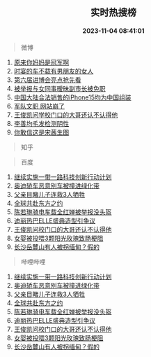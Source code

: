 <div align="center"><h2>实时热搜榜</h2><h4>2023-11-04 08:41:01</h4></div>

> 微博  

1. [原来你妈妈是冠军啊](https://s.weibo.com/weibo?q=%23%E5%8E%9F%E6%9D%A5%E4%BD%A0%E5%A6%88%E5%A6%88%E6%98%AF%E5%86%A0%E5%86%9B%E5%95%8A%23&t=31&band_rank=1&Refer=top)<br />
2. [时宴的车不载有男朋友的女人](https://s.weibo.com/weibo?q=%23%E6%97%B6%E5%AE%B4%E7%9A%84%E8%BD%A6%E4%B8%8D%E8%BD%BD%E6%9C%89%E7%94%B7%E6%9C%8B%E5%8F%8B%E7%9A%84%E5%A5%B3%E4%BA%BA%23&t=31&band_rank=2&Refer=top)<br />
3. [第六届进博会亮点抢先看](https://s.weibo.com/weibo?q=%23%E7%AC%AC%E5%85%AD%E5%B1%8A%E8%BF%9B%E5%8D%9A%E4%BC%9A%E4%BA%AE%E7%82%B9%E6%8A%A2%E5%85%88%E7%9C%8B%23&t=31&band_rank=3&Refer=top)<br />
4. [被举报与女同事暧昧副市长被免职](https://s.weibo.com/weibo?q=%23%E8%A2%AB%E4%B8%BE%E6%8A%A5%E4%B8%8E%E5%A5%B3%E5%90%8C%E4%BA%8B%E6%9A%A7%E6%98%A7%E5%89%AF%E5%B8%82%E9%95%BF%E8%A2%AB%E5%85%8D%E8%81%8C%23&t=31&band_rank=4&Refer=top)<br />
5. [中国大陆合法销售的iPhone15均为中国组装](https://s.weibo.com/weibo?q=%23%E4%B8%AD%E5%9B%BD%E5%A4%A7%E9%99%86%E5%90%88%E6%B3%95%E9%94%80%E5%94%AE%E7%9A%84iPhone15%E5%9D%87%E4%B8%BA%E4%B8%AD%E5%9B%BD%E7%BB%84%E8%A3%85%23&t=31&band_rank=5&Refer=top)<br />
6. [军队文职 网站崩了](https://s.weibo.com/weibo?q=%E5%86%9B%E9%98%9F%E6%96%87%E8%81%8C%20%E7%BD%91%E7%AB%99%E5%B4%A9%E4%BA%86&t=31&band_rank=6&Refer=top)<br />
7. [王俊凯问学校门口的大哥还认不认得他](https://s.weibo.com/weibo?q=%23%E7%8E%8B%E4%BF%8A%E5%87%AF%E9%97%AE%E5%AD%A6%E6%A0%A1%E9%97%A8%E5%8F%A3%E7%9A%84%E5%A4%A7%E5%93%A5%E8%BF%98%E8%AE%A4%E4%B8%8D%E8%AE%A4%E5%BE%97%E4%BB%96%23&t=31&band_rank=7&Refer=top)<br />
8. [李善均毛发检测阴性](https://s.weibo.com/weibo?q=%23%E6%9D%8E%E5%96%84%E5%9D%87%E6%AF%9B%E5%8F%91%E6%A3%80%E6%B5%8B%E9%98%B4%E6%80%A7%23&t=31&band_rank=8&Refer=top)<br />
9. [你敢信这是宋茜生图](https://s.weibo.com/weibo?q=%23%E4%BD%A0%E6%95%A2%E4%BF%A1%E8%BF%99%E6%98%AF%E5%AE%8B%E8%8C%9C%E7%94%9F%E5%9B%BE%23&t=31&band_rank=9&Refer=top)<br />

> 知乎  


> 百度  

1. [继续实施一带一路科技创新行动计划](https://www.baidu.com/s?wd=%E7%BB%A7%E7%BB%AD%E5%AE%9E%E6%96%BD%E4%B8%80%E5%B8%A6%E4%B8%80%E8%B7%AF%E7%A7%91%E6%8A%80%E5%88%9B%E6%96%B0%E8%A1%8C%E5%8A%A8%E8%AE%A1%E5%88%92&sa=fyb_news&rsv_dl=fyb_news)<br />
2. [奥迪轿车恶意别车被撞进绿化带](https://www.baidu.com/s?wd=%E5%A5%A5%E8%BF%AA%E8%BD%BF%E8%BD%A6%E6%81%B6%E6%84%8F%E5%88%AB%E8%BD%A6%E8%A2%AB%E6%92%9E%E8%BF%9B%E7%BB%BF%E5%8C%96%E5%B8%A6&sa=fyb_news&rsv_dl=fyb_news)<br />
3. [父亲目睹儿子连救3人牺牲](https://www.baidu.com/s?wd=%E7%88%B6%E4%BA%B2%E7%9B%AE%E7%9D%B9%E5%84%BF%E5%AD%90%E8%BF%9E%E6%95%913%E4%BA%BA%E7%89%BA%E7%89%B2&sa=fyb_news&rsv_dl=fyb_news)<br />
4. [全球共赴东方之约](https://www.baidu.com/s?wd=%E5%85%A8%E7%90%83%E5%85%B1%E8%B5%B4%E4%B8%9C%E6%96%B9%E4%B9%8B%E7%BA%A6&sa=fyb_news&rsv_dl=fyb_news)<br />
5. [陈若琳骑电车载全红婵被举报没头盔](https://www.baidu.com/s?wd=%E9%99%88%E8%8B%A5%E7%90%B3%E9%AA%91%E7%94%B5%E8%BD%A6%E8%BD%BD%E5%85%A8%E7%BA%A2%E5%A9%B5%E8%A2%AB%E4%B8%BE%E6%8A%A5%E6%B2%A1%E5%A4%B4%E7%9B%94&sa=fyb_news&rsv_dl=fyb_news)<br />
6. [迪丽热巴ELLE盛典造型引争议](https://www.baidu.com/s?wd=%E8%BF%AA%E4%B8%BD%E7%83%AD%E5%B7%B4ELLE%E7%9B%9B%E5%85%B8%E9%80%A0%E5%9E%8B%E5%BC%95%E4%BA%89%E8%AE%AE&sa=fyb_news&rsv_dl=fyb_news)<br />
7. [王俊凯问校门口的大哥还认不认得他](https://www.baidu.com/s?wd=%E7%8E%8B%E4%BF%8A%E5%87%AF%E9%97%AE%E6%A0%A1%E9%97%A8%E5%8F%A3%E7%9A%84%E5%A4%A7%E5%93%A5%E8%BF%98%E8%AE%A4%E4%B8%8D%E8%AE%A4%E5%BE%97%E4%BB%96&sa=fyb_news&rsv_dl=fyb_news)<br />
8. [女婴被投喂3颗阳光玫瑰致肠梗阻](https://www.baidu.com/s?wd=%E5%A5%B3%E5%A9%B4%E8%A2%AB%E6%8A%95%E5%96%823%E9%A2%97%E9%98%B3%E5%85%89%E7%8E%AB%E7%91%B0%E8%87%B4%E8%82%A0%E6%A2%97%E9%98%BB&sa=fyb_news&rsv_dl=fyb_news)<br />
9. [长沙岳麓山有人被拐缅甸？假的](https://www.baidu.com/s?wd=%E9%95%BF%E6%B2%99%E5%B2%B3%E9%BA%93%E5%B1%B1%E6%9C%89%E4%BA%BA%E8%A2%AB%E6%8B%90%E7%BC%85%E7%94%B8%EF%BC%9F%E5%81%87%E7%9A%84&sa=fyb_news&rsv_dl=fyb_news)<br />

> 哔哩哔哩  

1. [继续实施一带一路科技创新行动计划](https://www.baidu.com/s?wd=%E7%BB%A7%E7%BB%AD%E5%AE%9E%E6%96%BD%E4%B8%80%E5%B8%A6%E4%B8%80%E8%B7%AF%E7%A7%91%E6%8A%80%E5%88%9B%E6%96%B0%E8%A1%8C%E5%8A%A8%E8%AE%A1%E5%88%92&sa=fyb_news&rsv_dl=fyb_news)<br />
2. [奥迪轿车恶意别车被撞进绿化带](https://www.baidu.com/s?wd=%E5%A5%A5%E8%BF%AA%E8%BD%BF%E8%BD%A6%E6%81%B6%E6%84%8F%E5%88%AB%E8%BD%A6%E8%A2%AB%E6%92%9E%E8%BF%9B%E7%BB%BF%E5%8C%96%E5%B8%A6&sa=fyb_news&rsv_dl=fyb_news)<br />
3. [父亲目睹儿子连救3人牺牲](https://www.baidu.com/s?wd=%E7%88%B6%E4%BA%B2%E7%9B%AE%E7%9D%B9%E5%84%BF%E5%AD%90%E8%BF%9E%E6%95%913%E4%BA%BA%E7%89%BA%E7%89%B2&sa=fyb_news&rsv_dl=fyb_news)<br />
4. [全球共赴东方之约](https://www.baidu.com/s?wd=%E5%85%A8%E7%90%83%E5%85%B1%E8%B5%B4%E4%B8%9C%E6%96%B9%E4%B9%8B%E7%BA%A6&sa=fyb_news&rsv_dl=fyb_news)<br />
5. [陈若琳骑电车载全红婵被举报没头盔](https://www.baidu.com/s?wd=%E9%99%88%E8%8B%A5%E7%90%B3%E9%AA%91%E7%94%B5%E8%BD%A6%E8%BD%BD%E5%85%A8%E7%BA%A2%E5%A9%B5%E8%A2%AB%E4%B8%BE%E6%8A%A5%E6%B2%A1%E5%A4%B4%E7%9B%94&sa=fyb_news&rsv_dl=fyb_news)<br />
6. [迪丽热巴ELLE盛典造型引争议](https://www.baidu.com/s?wd=%E8%BF%AA%E4%B8%BD%E7%83%AD%E5%B7%B4ELLE%E7%9B%9B%E5%85%B8%E9%80%A0%E5%9E%8B%E5%BC%95%E4%BA%89%E8%AE%AE&sa=fyb_news&rsv_dl=fyb_news)<br />
7. [王俊凯问校门口的大哥还认不认得他](https://www.baidu.com/s?wd=%E7%8E%8B%E4%BF%8A%E5%87%AF%E9%97%AE%E6%A0%A1%E9%97%A8%E5%8F%A3%E7%9A%84%E5%A4%A7%E5%93%A5%E8%BF%98%E8%AE%A4%E4%B8%8D%E8%AE%A4%E5%BE%97%E4%BB%96&sa=fyb_news&rsv_dl=fyb_news)<br />
8. [女婴被投喂3颗阳光玫瑰致肠梗阻](https://www.baidu.com/s?wd=%E5%A5%B3%E5%A9%B4%E8%A2%AB%E6%8A%95%E5%96%823%E9%A2%97%E9%98%B3%E5%85%89%E7%8E%AB%E7%91%B0%E8%87%B4%E8%82%A0%E6%A2%97%E9%98%BB&sa=fyb_news&rsv_dl=fyb_news)<br />
9. [长沙岳麓山有人被拐缅甸？假的](https://www.baidu.com/s?wd=%E9%95%BF%E6%B2%99%E5%B2%B3%E9%BA%93%E5%B1%B1%E6%9C%89%E4%BA%BA%E8%A2%AB%E6%8B%90%E7%BC%85%E7%94%B8%EF%BC%9F%E5%81%87%E7%9A%84&sa=fyb_news&rsv_dl=fyb_news)<br />
